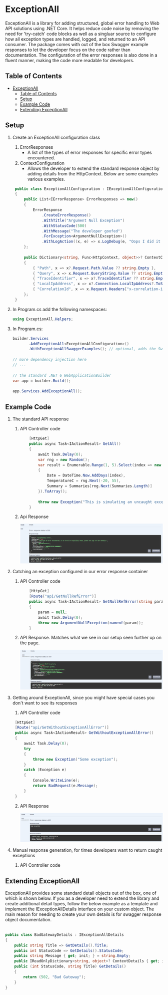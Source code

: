 # ExceptionAll
ExceptionAll is a library for adding structured, global error handling to Web API solutions using .NET Core. It helps reduce code noise by removing the need for 'try-catch' code blocks as well as a singluar source to configure how all exception types are handled, logged, and returned to an API consumer. The package comes with out of the box Swagger example responses to let the developer focus on the code rather than documentation. The configuration of the error responses is also done in a fluent manner, making the code more readable for developers.

## Table of Contents
- [ExceptionAll](#exceptionall)
  - [Table of Contents](#table-of-contents)
  - [Setup](#setup)
  - [Example Code](#example-code)
  - [Extending ExceptionAll](#extending-exceptionall)

## Setup
1. Create an ExceptionAll configuration class
   1. ErrorResponses
        - A list of the types of error responses for specific error types encountered.
   2. ContextConfiguration
        - Allows the developer to extend the standard response object by adding details from the HttpContext. Below are some examples various examples.

   ```csharp
    public class ExceptionAllConfiguration : IExceptionAllConfiguration
    {
        public List<IErrorResponse> ErrorResponses => new()
        {
            ErrorResponse
                .CreateErrorResponse()
                .WithTitle("Argument Null Exception")
                .WithStatusCode(500)
                .WithMessage("The developer goofed")
                .ForException<ArgumentNullException>()
                .WithLogAction((x, e) => x.LogDebug(e, "Oops I did it again"))
        };

        public Dictionary<string, Func<HttpContext, object>>? ContextConfiguration => new()
        {
            { "Path", x => x?.Request.Path.Value ?? string.Empty },
            { "Query", x => x.Request.QueryString.Value ?? string.Empty },
            { "TraceIdentifier", x => x?.TraceIdentifier ?? string.Empty },
            { "LocalIpAddress", x => x?.Connection.LocalIpAddress?.ToString() ?? string.Empty },
            { "CorrelationId", x => x.Request.Headers["x-correlation-id"].ToString() }
        };
    }
   ```

2. In Program.cs add the following namespaces:
   
    ```csharp
    using ExceptionAll.Helpers;
    ```

3. In Program.cs:

    ```csharp
    builder.Services
           .AddExceptionAll<ExceptionAllConfiguration>()
           .WithExceptionAllSwaggerExamples(); // optional, adds the Swagger response examples

    // more dependency injection here
    // ...

    // the standard .NET 6 WebApplicationBuilder
    var app = builder.Build(); 

    app.Services.AddExceptionAll();
    ```

## Example Code
1. The standard API response
   1. API Controller code
   
        ```csharp
            [HttpGet]
            public async Task<IActionResult> GetAll()
            {
                await Task.Delay(0);
                var rng = new Random();
                var result = Enumerable.Range(1, 5).Select(index => new WeatherForecast
                {
                    Date = DateTime.Now.AddDays(index),
                    TemperatureC = rng.Next(-20, 55),
                    Summary = Summaries[rng.Next(Summaries.Length)]
                }).ToArray();

                throw new Exception("This is simulating an uncaught exception");
            }
        ```
   2. Api Response
    
        ![alt text](ReadMeImages\v4\ApiControllerStandardResponse.PNG)

2. Catching an exception configured in our error response container
   1. API Controller code
   
        ```csharp
            [HttpGet]
            [Route("api/GetNullRefError")]
            public async Task<IActionResult> GetNullRefError(string param, string otherParam)
            {
                param = null;
                await Task.Delay(0);
                throw new ArgumentNullException(nameof(param));
            }
        ```
    2. API Response. Matches what we see in our setup seen further up on the page.

        ![alt text](ReadMeImages\v4\ArgumentNullRefResponse.PNG)

3. Getting around ExceptionAll, since you might have special cases you don't want to see its responses
   1. API Controller code
   ```csharp
    [HttpGet]
    [Route("api/GetWithoutExceptionAllError")]
    public async Task<IActionResult> GetWithoutExceptionAllError()
    {
        await Task.Delay(0);
        try
        {
            throw new Exception("Some exception");
        }
        catch (Exception e)
        {
            Console.WriteLine(e);
            return BadRequest(e.Message);
        }
    }
   ```
   2. API Response
   
        ![alt text](ReadMeImages\v4\NonExceptionAllResponse.PNG)

4. Manual response generation, for times developers want to return caught exceptions
   1. API Controller code

## Extending ExceptionAll
ExceptionAll provides some standard detail objects out of the box, one of which is shown below. If you as a developer need to extend the library
and create additional detail types, follow the below example as a template and implement the IExceptionAllDetails interface on your custom object. The main reason for needing to create your own details is for swagger response object documentation.

```csharp

public class BadGatewayDetails : IExceptionAllDetails
{
    public string Title => GetDetails().Title;
    public int StatusCode => GetDetails().StatusCode;
    public string Message { get; init; } = string.Empty;
    public IReadOnlyDictionary<string, object>? ContextDetails { get; init; }
    public (int StatusCode, string Title) GetDetails()
    {
        return (502, "Bad Gateway");
    }
}
```

